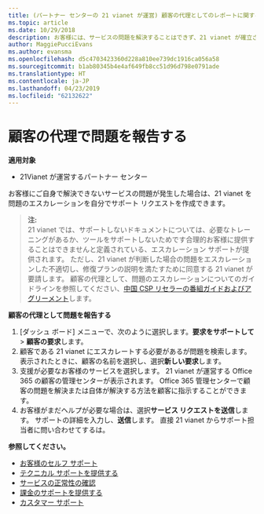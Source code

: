 ```yaml
---
title: (パートナー センターの 21 vianet が運営) 顧客の代理としてのレポートに関する問題
ms.topic: article
ms.date: 10/29/2018
description: お客様には、サービスの問題を解決することはできず、21 vianet が確立されている条件を満たすが発生する場合は、それらのサポート要求を提出します。
author: MaggiePucciEvans
ms.author: evansma
ms.openlocfilehash: d5c4703423360d228a810ee739dc1916ca056a58
ms.sourcegitcommit: b1ab80345b4e4af649fb8cc51d96d798e0791ade
ms.translationtype: HT
ms.contentlocale: ja-JP
ms.lasthandoff: 04/23/2019
ms.locfileid: "62132622"
---
```

# <a name="report-problems-on-behalf-of-a-customer"></a>顧客の代理で問題を報告する

**適用対象**

-   21Vianet が運営するパートナー センター


お客様にご自身で解決できないサービスの問題が発生した場合は、21 vianet を問題のエスカレーションを自分でサポート リクエストを作成できます。

>**注:**<br>21 vianet では、サポートしないドキュメントについては、必要なトレーニングがあるか、ツールをサポートしないためです合理的お客様に提供することはできませんと定義されている、エスカレーション サポートが提供されます。 ただし、21 vianet が判断した場合の問題をエスカレーションした不適切し、修復プランの説明を満たすために同意する 21 vianet が要請します。 顧客の代理として、問題のエスカレーションについてのガイドラインを参照してください、[中国 CSP リセラーの番組ガイドおよびアグリーメント](csp-program-guide-and-agreements.md)します。


**顧客の代理として問題を報告する**

1. [ダッシュ ボード] メニューで、次のように選択します。**要求をサポートして** &gt; **顧客の要求**します。
2. 顧客である 21 vianet にエスカレートする必要があるが問題を検索します。 表示されたときに、顧客の名前を選択し、選択**新しい要求**します。
3. 支援が必要なお客様のサービスを選択します。 21 vianet が運営する Office 365 の顧客の管理センターが表示されます。 Office 365 管理センターで顧客の問題を解決または自体が解決する方法を顧客に指示することができます。
4. お客様がまだヘルプが必要な場合は、選択**サービス リクエストを送信**します。 サポートの詳細を入力し、**送信**します。 直接 21 vianet からサポート担当者に問い合わせてするは。

**参照してください。**

-   [お客様のセルフ サポート](customer-self-support.md)
-   [テクニカル サポートを提供する](provide-technical-support.md)
-   [サービスの正常性の確認](check-service-health.md)
-   [課金のサポートを提供する](provide-billing-support.md)
-   [カスタマー サポート](customer-support.md)